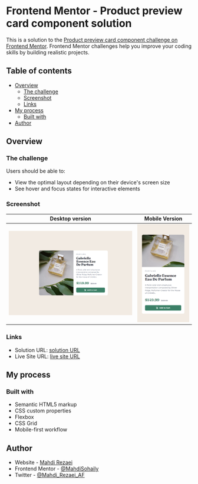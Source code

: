 # Frontend Mentor - Product preview card component solution

This is a solution to the [Product preview card component challenge on Frontend Mentor](https://www.frontendmentor.io/challenges/product-preview-card-component-GO7UmttRfa). Frontend Mentor challenges help you improve your coding skills by building realistic projects. 

## Table of contents

- [Overview](#overview)
  - [The challenge](#the-challenge)
  - [Screenshot](#screenshot)
  - [Links](#links)
- [My process](#my-process)
  - [Built with](#built-with)
- [Author](#author)


## Overview

### The challenge

Users should be able to:

- View the optimal layout depending on their device's screen size
- See hover and focus states for interactive elements

### Screenshot

| Desktop version                              |               Mobile Version                |
| -------------------------------------------- | :-----------------------------------------: |
| ![Solution Screenshot](./design/my%20solution.png) | ![Solution Screenshot](./design/my%20solution%20mobile.png) |

### Links

- Solution URL: [solution URL](https://www.frontendmentor.io/solutions/product-preview-card-component-YQRg60pmcN)
- Live Site URL: [live site URL](https://mahdisohaily.github.io/product-preview-card-component/)

## My process

### Built with

- Semantic HTML5 markup
- CSS custom properties
- Flexbox
- CSS Grid
- Mobile-first workflow
## Author

- Website - [Mahdi Rezaei](https://github.com/MahdiSohaily)
- Frontend Mentor - [@MahdiSohaily](https://www.frontendmentor.io/profile/MahdiSohaily)
- Twitter - [@Mahdi_Rezaei_AF](https://twitter.com/Mahdi_Rezaei_AF)
